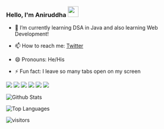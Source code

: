 ### Hello, I'm Aniruddha <img src="https://github.com/TheDudeThatCode/TheDudeThatCode/blob/master/Assets/Hi.gif" width="29px">



- 🌱 I’m currently learning DSA in Java and also learning Web Development! 


- 📫 How to reach me: [Twitter](https://twitter.com/AniruddhaInge)
- 😄 Pronouns: He/His
- ⚡ Fun fact: I leave so many tabs open on my screen 

<img src = "https://img.shields.io/badge/-HTML-e34f26?logo=html5&logoColor=fff">  <img src = "https://img.shields.io/badge/-CSS-1572b6?logo=css3&logoColor=fff">  <img src = "https://img.shields.io/badge/-JAVA-007396?logo=java&logoColor=fff">  <img src = "https://img.shields.io/badge/-C-A8B9CC?logo=c&logoColor=fff">  <img src = "https://img.shields.io/badge/-C++-00599C?logo=C++&logoColor=fff">  <img src = "https://img.shields.io/badge/-Python-3776AB?logo=python&logoColor=fff">


![Github Stats](https://github-readme-stats.vercel.app/api?username=Aniruddha-Inge&count_private=true&show_icons=true&theme=radical)

![Top Languages](https://github-readme-stats.vercel.app/api/top-langs/?username=Aniruddha-Inge&show_icons=true&theme=radical)


![visitors](https://visitor-badge.laobi.icu/badge?page_id=Aniruddha-Inge.kunal-kushwaha)
